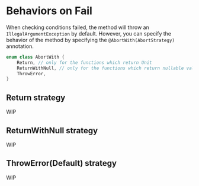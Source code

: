 # Behaviors on Fail

When checking conditions failed, the method will throw an `IllegalArgumentException` by default.
However, you can specify the behavior of the method by specifying the `@AbortWith(AbortStrategy)` annotation.

```kotlin
enum class AbortWith {
    Return, // only for the functions which return Unit
    ReturnWithNull, // only for the functions which return nullable value
    ThrowError,
}
```

## Return strategy

WIP

## ReturnWithNull strategy

WIP

## ThrowError(Default) strategy

WIP

